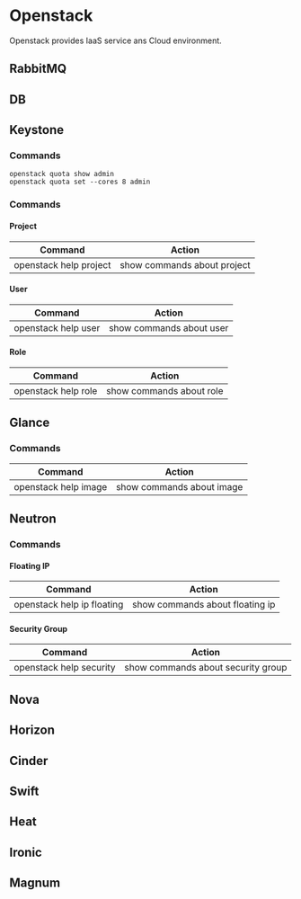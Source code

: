 # Openstack
Openstack provides IaaS service ans Cloud environment.

## RabbitMQ
## DB
## Keystone
### Commands
```
openstack quota show admin
openstack quota set --cores 8 admin
```

### Commands
#### Project
|  Command  |  Action  |
| ---- | ---- |
|  openstack help project  |  show commands about project  |

#### User
|  Command  |  Action  |
| ---- | ---- |
|  openstack help user  |  show commands about user  |

#### Role
|  Command  |  Action  |
| ---- | ---- |
|  openstack help role  |  show commands about role  |

## Glance
### Commands
|  Command  |  Action  |
| ---- | ---- |
|  openstack help image  |  show commands about image  |

## Neutron
### Commands
#### Floating IP
|  Command  |  Action  |
| ---- | ---- |
|  openstack help ip floating  |  show commands about floating ip  |

#### Security Group
|  Command  |  Action  |
| ---- | ---- |
|  openstack help security  |  show commands about security group  |

## Nova
## Horizon
## Cinder
## Swift
## Heat
## Ironic
## Magnum
